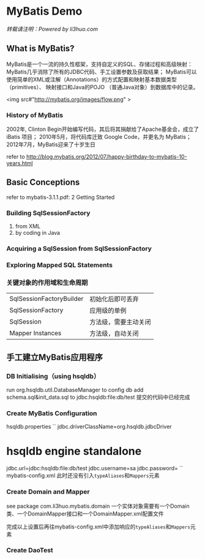 # MyBatis Demo

*转载请注明：Powered by li3huo.com*

## What is MyBatis?

MyBatis是一个一流的持久性框架，支持自定义的SQL、存储过程和高级映射：
MyBatis几乎消除了所有的JDBC代码、手工设置参数及获取结果；
MyBatis可以使用简单的XML或注解（Annotations）的方式配置和映射基本数据类型（primitives）、
映射接口和Java的POJO （普通Java对象）到数据库中的记录。

<img src#"http://mybatis.org/images/flow.png" >

### History of MyBatis

2002年, Clinton Begin开始编写代码，其后将其捐献给了Apache基金会，成立了 iBatis 项目；
2010年5月，将代码库迁致 Google Code，并更名为 MyBatis；
2012年7月，MyBatis迎来了十岁生日

refer to http://blog.mybatis.org/2012/07/happy-birthday-to-mybatis-10-years.html

## Basic Conceptions

refer to mybatis-3.1.1.pdf: 2 Getting Started

### Building SqlSessionFactory
 1. from XML
 2. by coding in Java
 
### Acquiring a SqlSession from SqlSessionFactory

### Exploring Mapped SQL Statements

### 关键对象的作用域和生命周期

<table>
    <tr>
        <td>SqlSessionFactoryBuilder</td>
        <td>初始化后即可丢弃</td>
    </tr>
    <tr>
        <td>SqlSessionFactory</td>
        <td>应用级的单例</td>
    </tr>
    <tr>
        <td>SqlSession</td>
        <td>方法级，需要主动关闭</td>
    </tr>
    <tr>
        <td>Mapper Instances</td>
        <td>方法级，自动关闭</td>
    </tr>
</table>

## 手工建立MyBatis应用程序

### DB Initialising（using hsqldb）
run org.hsqldb.util.DatabaseManager to config db
add schema.sql&init_data.sql to jdbc:hsqldb:file:db/test
提交的代码中已经完成

### Create MyBatis Configuration
hsqldb.properties
``
jdbc.driverClassName=org.hsqldb.jdbcDriver
# hsqldb engine standalone
jdbc.url=jdbc:hsqldb:file:db/test
jdbc.username=sa
jdbc.password=
``
mybatis-config.xml
此时还没有引入`typeAliases`和`Mappers`元素

### Create Domain and Mapper
see package com.li3huo.mybatis.domain
一个实体对象需要有一个Domain类、一个DomainMapper接口和一个DomainMapper.xml配置文件

完成以上设置后再往mybatis-config.xml中添加响应的`typeAliases`和`Mappers`元素

### Create DaoTest

### 
